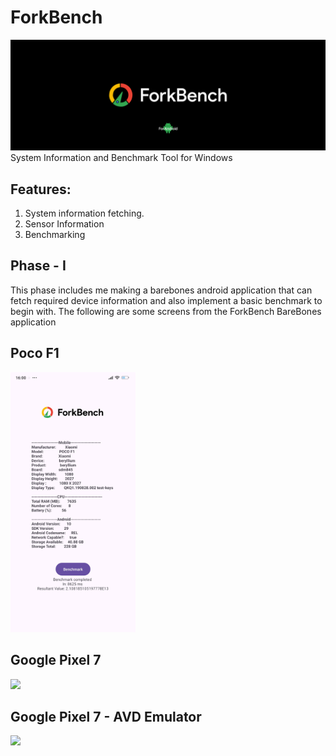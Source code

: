 # ForkBench
![screenshot](resources/forAndroid.png)
System Information and Benchmark Tool for Windows

## Features: 
1. System information fetching.
2. Sensor Information
3. Benchmarking

## Phase - I 
This phase includes me making a barebones android application that can fetch required device information and also implement a basic benchmark to begin with.
The following are some screens from the ForkBench BareBones application

## Poco F1
  <img src="resources/poco_f1_barebones.jpg" width="200" />

## Google Pixel 7
  <img src="resources/pixel7_real_barebones.jpg" width="200" />

## Google Pixel 7 - AVD Emulator
  <img src="resources/pixel7_emu_barebones.jpg" width="200" />
